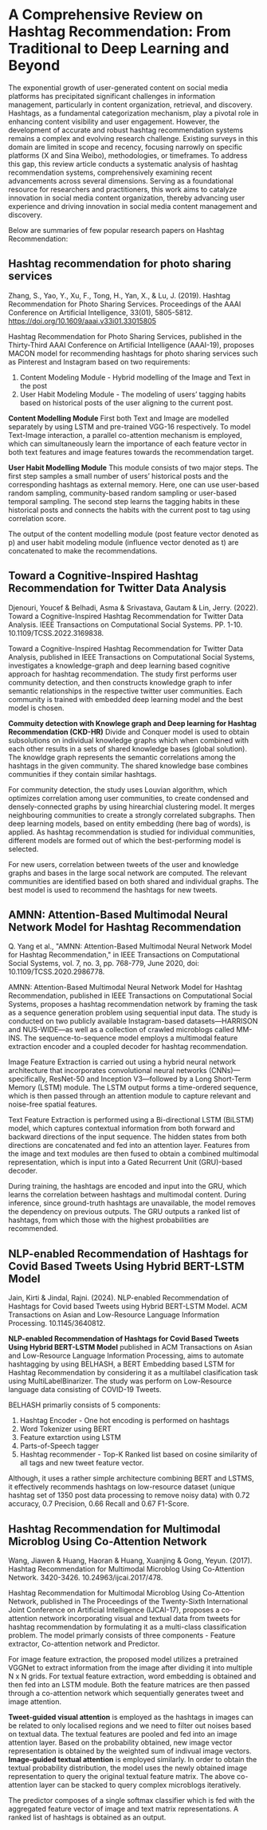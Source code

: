 # A Comprehensive Review on Hashtag Recommendation: From Traditional to Deep Learning and Beyond
The exponential growth of user-generated content on social media platforms has precipitated significant challenges in information management, particularly in content organization, retrieval, and discovery. Hashtags, as a fundamental categorization mechanism, play a pivotal role in enhancing content visibility and user engagement. However, the development of accurate and robust hashtag recommendation systems remains a complex and evolving research challenge. Existing surveys in this domain are limited in scope and recency, focusing narrowly on specific platforms (X and Sina Weibo), methodologies, or timeframes. To address this gap, this review article conducts a systematic analysis of hashtag recommendation systems, comprehensively examining recent advancements across several dimensions. Serving as a foundational resource for researchers and practitioners, this work aims to catalyze innovation in social media content organization, thereby advancing user experience and driving innovation in social media content management and discovery.

Below are summaries of few popular research papers on Hashtag Recommendation:
## Hashtag recommendation for photo sharing services

Zhang, S., Yao, Y., Xu, F., Tong, H., Yan, X., & Lu, J. (2019). Hashtag Recommendation for Photo Sharing Services. Proceedings of the AAAI Conference on Artificial Intelligence, 33(01), 5805-5812. https://doi.org/10.1609/aaai.v33i01.33015805

Hashtag Recommendation for Photo Sharing Services, published in the Thirty-Third AAAI Conference on Artificial Intelligence (AAAI-19), proposes MACON model for recommending hashtags for photo sharing services such as Pinterest and Instagram based on two requirements:
1. Content Modeling Module - Hybrid modelling of the Image and Text in the post
2. User Habit Modeling Module - The modeling of users’ tagging habits based on historical posts of the user aligning to the current post.
   
**Content Modelling Module**
First both Text and Image are modelled separately by using LSTM and pre-trained VGG-16 respectively. To model Text-Image interaction, a parallel co-attention mechanism is employed, which can simultaneously learn the importance of each feature vector in both text features and image features towards the recommendation target.

**User Habit Modelling Module**
This module consists of two major steps. The first step samples a small number of users’ historical posts and the corresponding hashtags as external memory. Here, one can use user-based random sampling, community-based random sampling or user-based temporal sampling. The second step learns the tagging habits in these historical posts and connects the habits with the current post to tag using correlation score.

The output of the content modelling module (post feature vector denoted as p) and user habit modeling module (influence vector denoted as t) are concatenated to make the recommendations.

## Toward a Cognitive-Inspired Hashtag Recommendation for Twitter Data Analysis

Djenouri, Youcef & Belhadi, Asma & Srivastava, Gautam & Lin, Jerry. (2022). Toward a Cognitive-Inspired Hashtag Recommendation for Twitter Data Analysis. IEEE Transactions on Computational Social Systems. PP. 1-10. 10.1109/TCSS.2022.3169838. 

Toward a Cognitive-Inspired Hashtag Recommendation for Twitter Data Analysis, published in IEEE Transactions on Computational Social Systems, investigates a knowledge-graph and deep learning based cognitive approach for hashtag recommendation. The study first performs user community detection, and then constructs knowledge graph to infer semantic relationships in the respective twitter user communities. Each community is trained with embedded deep learning model and the best model is chosen.

**Commuity detection with Knowlege graph and Deep learning for Hashtag Recommendation (CKD-HR)**
Divide and Conquer model is used to obtain subsolutions on individual knowledge graphs which when combined with each other results in a sets of shared knowledge bases (global solution). The knowldge graph represents the semantic correlations among the hashtags in the given community. The shared knowledge base combines communities if they contain similar hashtags. 

For community detection, the study uses Louvian algorithm, which optimizes correlation among user communities, to create condensed and densely-connected graphs by using hirearchial clustering model. It merges neighbouring communities to create a strongly correlated subgraphs. Then deep learning models, based on entity embedding (here bag of words), is applied. As hashtag recommendation is studied for individual communities, different models are formed out of which the best-performing model is selected.

For new users, correlation between tweets of the user and knowledge graphs and bases in the large socal network are computed. The relevant communities are identified based on both shared and individual graphs. The best model is used to recommend the hashtags for new tweets.

## AMNN: Attention-Based Multimodal Neural Network Model for Hashtag Recommendation

Q. Yang et al., "AMNN: Attention-Based Multimodal Neural Network Model for Hashtag Recommendation," in IEEE Transactions on Computational Social Systems, vol. 7, no. 3, pp. 768-779, June 2020, doi: 10.1109/TCSS.2020.2986778.

AMNN: Attention-Based Multimodal Neural Network Model for Hashtag Recommendation, published in IEEE Transactions on Computational Social Systems, proposes a hashtag recommendation network by framing the task as a sequence generation problem using sequential input data. The study is conducted on two publicly available Instagram-based datasets—HARRISON and NUS-WIDE—as well as a collection of crawled microblogs called MM-INS. The sequence-to-sequence model employs a multimodal feature extraction encoder and a coupled decoder for hashtag recommendation.

Image Feature Extraction is carried out using a hybrid neural network architecture that incorporates convolutional neural networks (CNNs)—specifically, ResNet-50 and Inception V3—followed by a Long Short-Term Memory (LSTM) module. The LSTM output forms a time-ordered sequence, which is then passed through an attention module to capture relevant and noise-free spatial features.

Text Feature Extraction is performed using a Bi-directional LSTM (BiLSTM) model, which captures contextual information from both forward and backward directions of the input sequence. The hidden states from both directions are concatenated and fed into an attention layer. Features from the image and text modules are then fused to obtain a combined multimodal representation, which is input into a Gated Recurrent Unit (GRU)-based decoder.

During training, the hashtags are encoded and input into the GRU, which learns the correlation between hashtags and multimodal content. During inference, since ground-truth hashtags are unavailable, the model removes the dependency on previous outputs. The GRU outputs a ranked list of hashtags, from which those with the highest probabilities are recommended.

## NLP-enabled Recommendation of Hashtags for Covid Based Tweets Using Hybrid BERT-LSTM Model

Jain, Kirti & Jindal, Rajni. (2024). NLP-enabled Recommendation of Hashtags for Covid based Tweets using Hybrid BERT-LSTM Model. ACM Transactions on Asian and Low-Resource Language Information Processing. 10.1145/3640812. 

**NLP-enabled Recommendation of Hashtags for Covid Based Tweets Using Hybrid BERT-LSTM Model** published in ACM Transactions on Asian and Low-Resource Language Information Processing, aims to automate hashtagging by using BELHASH, a BERT Embedding based LSTM for Hashtag Recommendation by considering it as a multilabel clasification task using MultiLabelBinarizer. The study was perform on Low-Resource language data consisting of COVID-19 Tweets.

BELHASH primarliy consists of 5 components:
1. Hashtag Encoder - One hot encoding is performed on hashtags
2. Word Tokenizer using BERT
3. Feature extarction using LSTM
4. Parts-of-Speech tagger
5. Hashtag recommender - Top-K Ranked list based on cosine similarity of all tags and new tweet feature vector.

Although, it uses a rather simple architecture combining BERT and LSTMS, it effectively recommends hashtags on low-resource dataset (unique hashtag set of 1350 post data processing to remove noisy data) with 0.72 accuracy, 0.7 Precision, 0.66 Recall and 0.67 F1-Score.

## Hashtag Recommendation for Multimodal Microblog Using Co-Attention Network

Wang, Jiawen & Huang, Haoran & Huang, Xuanjing & Gong, Yeyun. (2017). Hashtag Recommendation for Multimodal Microblog Using Co-Attention Network. 3420-3426. 10.24963/ijcai.2017/478. 

Hashtag Recommendation for Multimodal Microblog Using Co-Attention Network, published in The Proceedings of the Twenty-Sixth International Joint Conference on Artificial Intelligence (IJCAI-17), proposes a co-attention network incorporating visual and textual data from tweets for hashtag recommendation by formulating it as a multi-class classification problem. The model primarly consists of three components - Feature extractor, Co-attention network and Predictor.

For image feature extraction, the proposed model utilizes a pretrained VGGNet to extract information from the image after dividing it into multiple N x N grids. For textual feature extraction, word embedding is obtained and then fed into an LSTM module. Both the feature matrices are then passed through a co-attention network which sequentially generates tweet and image attention.

**Tweet-guided visual attention** is employed as the hashtags in images can be related to only localised regions and we need to filter out noises based on textual data. The textual features are pooled and fed into an image attention layer. Based on the probability obtained, new image vector representation is obtained by the weighted sum of indivual image vectors. **Image-guided textual attention** is employed similarly. In order to obtain the textual probability distribution, the model uses the newly obtained image representation to query the original textual feature matrix. The above co-attention layer can be stacked to query complex microblogs iteratively. 

The predictor composes of a single softmax classifier which is fed with the aggregated feature vector of image and text matrix representations. A ranked list of hashtags is obtained as an output.
















